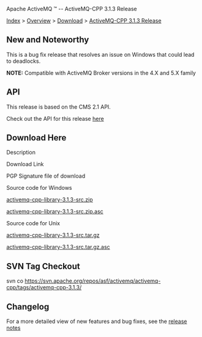 Apache ActiveMQ ™ -- ActiveMQ-CPP 3.1.3 Release 

[Index](index.html) > [Overview](overview.md) > [Download](OverviewOverview/Overview/download.md) > [ActiveMQ-CPP 3.1.3 Release](Index/Overview/DownloadIndex/Overview/Download/Index/Overview/Download/activemq-cpp-313-release.md)

New and Noteworthy
------------------

This is a bug fix release that resolves an issue on Windows that could lead to deadlocks.

  

**NOTE:** Compatible with ActiveMQ Broker versions in the 4.X and 5.X family

API
---

This release is based on the CMS 2.1 API.

Check out the API for this release [here](http://activemq.apache.org/cms/api_docs/activemqcpp-3.0)

Download Here
-------------

Description

Download Link

PGP Signature file of download

Source code for Windows

[activemq-cpp-library-3.1.3-src.zip](http://www.apache.org/dyn/closer.cgi/activemq/activemq-cpp/source/activemq-cpp-library-3.1.3-src.zip)

[activemq-cpp-library-3.1.3-src.zip.asc](http://www.apache.org/dist/activemq/activemq-cpp/source/activemq-cpp-library-3.1.3-src.zip.asc)

Source code for Unix

[activemq-cpp-library-3.1.3-src.tar.gz](http://www.apache.org/dyn/closer.cgi/activemq/activemq-cpp/source/activemq-cpp-library-3.1.3-src.tar.gz)

[activemq-cpp-library-3.1.3-src.tar.gz.asc](http://www.apache.org/dist/activemq/activemq-cpp/source/activemq-cpp-library-3.1.3-src.tar.gz.asc)

SVN Tag Checkout
----------------

svn co https://svn.apache.org/repos/asf/activemq/activemq-cpp/tags/activemq-cpp-3.1.3/

Changelog
---------

For a more detailed view of new features and bug fixes, see the [release notes](http://issues.apache.org/activemq/secure/ReleaseNote.jspa?projectId=11000&styleName=Html&version=12291)

